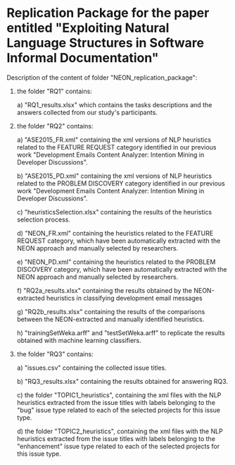 # Replication Package for the paper entitled "Exploiting Natural Language Structures in Software Informal Documentation"

Description of the content of folder "NEON_replication_package":
1) the folder "RQ1" contains:
   
   a) "RQ1_results.xlsx" which contains the tasks descriptions and the answers collected from our study's participants.
   
2) the folder "RQ2" contains:
   
   a) "ASE2015_FR.xml" containing the xml versions of NLP heuristics related to the FEATURE REQUEST category identified 
      in our previous work "Development Emails Content Analyzer: Intention Mining in Developer Discussions". 
   
   b) "ASE2015_PD.xml" containing the xml versions of NLP heuristics related to the PROBLEM DISCOVERY category identified 
      in our previous work "Development Emails Content Analyzer: Intention Mining in Developer Discussions".       
   
   c) "heuristicsSelection.xlsx" containing the results of the heuristics selection process.
   
   d) "NEON_FR.xml" containing the heuristics related to the FEATURE REQUEST category, which have been automatically extracted 
      with the NEON approach and manually selected by researchers.      
   
   e) "NEON_PD.xml" containing the heuristics related to the PROBLEM DISCOVERY category, which have been automatically extracted 
      with the NEON approach and manually selected by researchers.      
   
   f) "RQ2a_results.xlsx" containing the results obtained by the NEON-extracted heuristics in classifying development email messages
   
   g) "RQ2b_results.xlsx" containing the results of the comparisons between the NEON-extracted and manually identified heuristics.
   
   h) "trainingSetWeka.arff" and "testSetWeka.arff" to replicate the results obtained with machine learning classifiers.
   
3) the folder "RQ3" contains:
   
   a) "issues.csv" containing the collected issue titles.   
   
   b) "RQ3_results.xlsx" containing the results obtained for answering RQ3.
   
   c) the folder "TOPIC1_heuristics", containing the xml files with the NLP heuristics extracted from the issue titles with 
      labels belonging to the "bug" issue type related to each of the selected projects for this issue type.
      
   d) the folder "TOPIC2_heuristics", containing the xml files with the NLP heuristics extracted from the issue titles with 
      labels belonging to the "enhancement" issue type related to each of the selected projects for this issue type.
